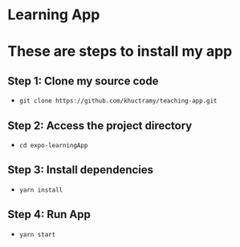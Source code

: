 # Learning App

# These are steps to install my app
## Step 1: Clone my source code
- `git clone https://github.com/khuctramy/teaching-app.git`
## Step 2: Access the project directory
- `cd expo-learningApp`
## Step 3: Install dependencies
- `yarn install`
## Step 4: Run App
- `yarn start`

